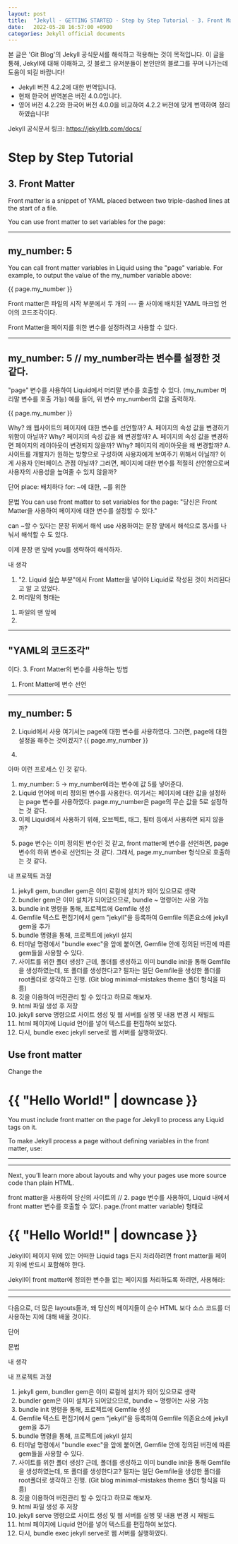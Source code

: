 ```yaml
---
layout: post
title:  "Jekyll - GETTING STARTED - Step by Step Tutorial - 3. Front Matter"
date:   2022-05-28 16:57:00 +0900
categories: Jekyll official documents
---
```

본 글은 'Git Blog'의 Jekyll 공식문서를 해석하고 적용해는 것이 목적입니다.
이 글을 통해, Jekyll에 대해 이해하고, 깃 블로그 유저분들이 본인만의 블로그를 꾸며 나가는데 도움이 되길 바랍니다!
* Jekyll 버전 4.2.2에 대한 번역입니다.
* 현재 한국어 번역본은 버전 4.0.0입니다. 
* 영어 버전 4.2.2와 한국어 버전 4.0.0을 비교하여 4.2.2 버전에 맞게 번역하여 정리하였습니다!

Jekyll 공식문서 링크: 
    https://jekyllrb.com/docs/

# Step by Step Tutorial

## 3. Front Matter
Front matter is a snippet of YAML placed between two triple-dashed lines at the start of a file.

You can use front matter to set variables for the page:

---
my_number: 5
---

You can call front matter variables in Liquid using the "page" variable. For example, to output the value of the my_number variable above:

{{ page.my_number }}


Front matter은 파일의 시작 부분에서 두 개의 --- 줄 사이에 배치된 YAML 마크업 언어의 코드조각이다.

Front Matter을 페이지를 위한 변수를 설정하려고 사용할 수 있다.

---
my_number: 5 // my_number라는 변수를 설정한 것 같다.
---

"page" 변수를 사용하여 Liquid에서 머리말 변수를 호출할 수 있다. (my_number 머리말 변수를 호출 가능)
예를 들어, 위 변수 my_number의 값을 출력하자.

{{ page.my_number }}

Why? 왜 웹사이트의 페이지에 대한 변수를 선언할까?
A. 페이지의 속성 값을 변경하기 위함이 아닐까?
Why? 페이지의 속성 값을 왜 변경할까?
A. 페이지의 속성 값을 변경하면 페이지의 레이아웃이 변경되지 않을까?
Why? 페이지의 레이아웃을 왜 변경할까?
A. 사이트를 개발자가 원하는 방향으로 구성하여 사용자에게 보여주기 위해서 아닐까? 이게 사용자 인터페이스 관점 아닐까? 그러면, 페이지에 대한 변수를 적절히 선언함으로써 사용자의 사용성을 높여줄 수 있지 않을까?

단어
place: 배치하다
for: ~에 대한, ~를 위한

문법
You can use front matter to set variables for the page:
"당신은 Front Matter을 사용하여 페이지에 대한 변수를 설정할 수 있다."

can ~할 수 있다는 문장 뒤에서 해석
use 사용하여는 문장 앞에서 해석으로
동사를 나눠서 해석할 수 도 있다.

이제 문장 맨 앞에 you를 생략하여 해석하자.


내 생각
1. "2. Liquid 실습 부분"에서 Front Matter을 넣어야 Liquid로 작성된 것이 처리된다고 알 고 있었다.
2. 머리말의 형태는 
1) 파일의 맨 앞에 
2) 
--- 
"YAML의 코드조각" 
--- 
이다.
3. Front Matter의 변수를 사용하는 방법
1) Front Matter에 변수 선언
---
my_number: 5
---
2) Liquid에서 사용
여기서는 page에 대한 변수를 사용하였다.
그러면, page에 대한 설정을 해주는 것이겠지?
{{ page.my_number }}

4. 
아마 이런 프로세스 인 것 같다.
1) my_number: 5 -> my_number에라는 변수에 값 5를 넣어준다.
2) Liquid 언어에 미리 정의된 변수를 사용한다.
여기서는 페이지에 대한 값을 설정하는 page 변수를 사용하였다.
page.my_number은 page의 무슨 값을 5로 설정하는 것 같다.
3) 이제 Liquid에서 사용하기 위해,
오브젝트, 태그, 필터 등에서 사용하면 되지 않을까?

5. page 변수는 이미 정의된 변수인 것 같고,
front matter에 변수를 선언하면, page 변수의 하위 변수로 선언되는 것 같다.
그래서, page.my_number 형식으로 호출하는 것 같다.

내 프로젝트 과정
1. jekyll gem, bundler gem은 이미 로컬에 설치가 되어 있으므로 생략
2. bundler gem은 이미 설치가 되어있으므로, bundle ~ 명령어는 사용 가능
3. bundle init 명령을 통해, 프로젝트에 Gemfile 생성
4. Gemfile 텍스트 편집기에서 gem "jekyll"을 등록하여 Gemfile 의존요소에 jekyll gem을 추가
5. bundle 명령을 통해, 프로젝트에 jekyll 설치
6. 터미널 명령에서 "bundle exec"을 앞에 붙이면, Gemfile 안에 정의된 버전에 따른 gem들을 사용할 수 있다.
7. 사이트를 위한 폴더 생성? 근데, 폴더를 생성하고 이미 bundle init을 통해 Gemfile을 생성하였는데, 또 폴더를 생성한다고? 필자는 일단 Gemfile을 생성한 폴더를 root폴더로 생각하고 진행.
    (Git blog minimal-mistakes theme 폴더 형식을 따름)
8. 깃을 이용하여 버전관리 할 수 있다고 하므로 해보자.
9. html 파일 생성 후 저장
10. jekyll serve 명령으로 사이트 생성 및 웹 서버를 실행 및 내용 변경 시 재빌드
11. html 페이지에 Liquid 언어를 넣어 텍스트를 편집하여 보았다.
12. 다시, bundle exec jekyll serve로 웹 서버를 실행하였다.




## Use front matter
Change the <title> on your site to use front matter:

---
title: Home
---
<!doctype html>
<html>
  <head>
    <meta charset="utf-8">
    <title>{{ page.title }}</title>
  </head>
  <body>
    <h1>{{ "Hello World!" | downcase }}</h1>
  </body>
</html>

You must include front matter on the page for Jekyll to process any Liquid tags on it.

To make Jekyll process a page without defining variables in the front matter, use:

---
---

Next, you’ll learn more about layouts and why your pages use more source code than plain HTML.

front matter을 사용하여 당신의 사이트의 <title>을 바꿔봐라:

---
title: Home // 1. front matter variable로 title 선언, 값은 Home으로 초기화
---
<!doctype html>
<html>
  <head>
    <meta charset="utf-8">
    <title>{{ page.title }}</title> // 2. page 변수를 사용하여, Liquid 내에서 front matter 변수를 호출할 수 있다. page.(front matter variable) 형태로
  </head>
  <body>
    <h1>{{ "Hello World!" | downcase }}</h1>
  </body>
</html>

Jekyll이 페이지 위에 있는 어떠한 Liquid tags 든지 처리하려면 front matter을 페이지 위에 반드시 포함해야 한다.

Jekyll이 front matter에 정의한 변수들 없는 페이지를 처리하도록 하려면, 사용해라:

---
---

다음으로, 더 많은 layouts들과, 왜 당신의 페이지들이 순수 HTML 보다 소스 코드를 더 사용하는 지에 대해 배울 것이다.

단어

문법

내 생각

내 프로젝트 과정
1. jekyll gem, bundler gem은 이미 로컬에 설치가 되어 있으므로 생략
2. bundler gem은 이미 설치가 되어있으므로, bundle ~ 명령어는 사용 가능
3. bundle init 명령을 통해, 프로젝트에 Gemfile 생성
4. Gemfile 텍스트 편집기에서 gem "jekyll"을 등록하여 Gemfile 의존요소에 jekyll gem을 추가
5. bundle 명령을 통해, 프로젝트에 jekyll 설치
6. 터미널 명령에서 "bundle exec"을 앞에 붙이면, Gemfile 안에 정의된 버전에 따른 gem들을 사용할 수 있다.
7. 사이트를 위한 폴더 생성? 근데, 폴더를 생성하고 이미 bundle init을 통해 Gemfile을 생성하였는데, 또 폴더를 생성한다고? 필자는 일단 Gemfile을 생성한 폴더를 root폴더로 생각하고 진행.
    (Git blog minimal-mistakes theme 폴더 형식을 따름)
8. 깃을 이용하여 버전관리 할 수 있다고 하므로 해보자.
9. html 파일 생성 후 저장
10. jekyll serve 명령으로 사이트 생성 및 웹 서버를 실행 및 내용 변경 시 재빌드
11. html 페이지에 Liquid 언어를 넣어 텍스트를 편집하여 보았다.
12. 다시, bundle exec jekyll serve로 웹 서버를 실행하였다.




